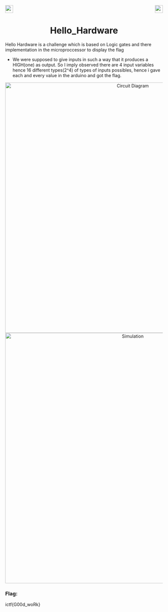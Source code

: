 <div>
   <a href="https://indy.ctf.eng.run/challenge/7"><img src="https://img.shields.io/badge/Hell0 Hardware%20--%202-Click%20to%20Solve-green[700]" height="25"></a>
  <img src="https://img.shields.io/badge/Points%3A-75-red" align="right" height="25">
</div>

<div align="center">
    <h1>Hello_Hardware</h1>
</div>

Hello Hardware is a challenge which is based on Logic gates and there implementation in the microproccessor to display the flag

- We were supposed to give inputs in such a way that it produces a HIGH(one) as output. So I imply observed there are 4 input variables hence 16 different types(2^4) of types of inputs possibles, hence i gave each and every value in the arduino and got the flag.

<div align="center">

<img width="800" alt="Circuit Diagram" src="https://user-images.githubusercontent.com/91147942/175558321-be2080bc-b7e3-4e28-a61f-078357a40808.png">
<img width="800" alt="Simulation" src="https://user-images.githubusercontent.com/91147942/175559507-d0830e58-f7d5-4f38-8530-2afe9de2f9fd.png">

</div> 

### Flag: 

ictf{G00d_woRk}